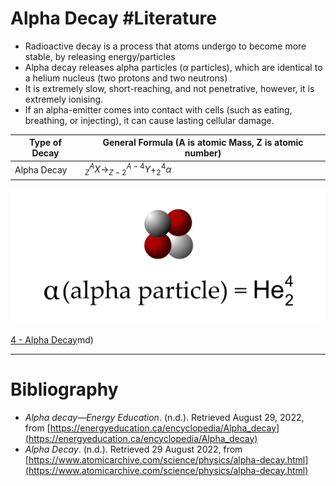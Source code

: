 # Alpha Decay #Literature 
- Radioactive decay is a process that atoms undergo to become more stable, by releasing energy/particles
- Alpha decay releases alpha particles ($\alpha$ particles), which are identical to a helium nucleus (two protons and two neutrons)
- It is extremely slow, short-reaching, and not penetrative, however, it is extremely ionising.
- If an alpha-emitter comes into contact with cells (such as eating, breathing, or injecting), it can cause lasting cellular damage. 

Type of Decay | General Formula (A is atomic Mass, Z is atomic number)
--- | ---
Alpha Decay | $^A_{Z}X\to^{A-4}_{Z-2}Y+^4_{2}\alpha$

![../../../assets/Alpha-Particle.png](../../../assets/Alpha-Particle.png)

[4 - Alpha Decay](4%20-%20Alpha%20Decay.md)md)

---
# Bibliography
- _Alpha decay—Energy Education_. (n.d.). Retrieved August 29, 2022, from [https://energyeducation.ca/encyclopedia/Alpha_decay](https://energyeducation.ca/encyclopedia/Alpha_decay)
- _Alpha Decay_. (n.d.). Retrieved 29 August 2022, from [https://www.atomicarchive.com/science/physics/alpha-decay.html](https://www.atomicarchive.com/science/physics/alpha-decay.html)